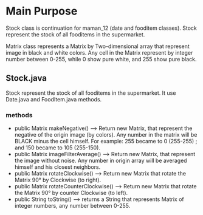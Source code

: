 # Main Purpose
Stock class is continuation for maman_12 (date and fooditem classes).
Stock represent the stock of all fooditems in the supermarket.

Matrix class represents a Matrix by Two-dimensional array that represent image in black and white colors. 
Any cell in the Matrix represent by integer number between 0-255, while 0 show pure white, and 255 show pure black.

## Stock.java
Stock represent the stock of all fooditems in the supermarket.
It use Date.java and FoodItem.java methods.

### methods
- public Matrix makeNegative() --> Return new Matrix, that represent the negative of the origin image (by colors).
Any number in the matrix will be BLACK minus the cell himself.
For example: 255 became to 0 (255-255) ; and 150 became to 105 (255-150).   
- public Matrix imageFilterAverage() --> Return new Matrix, that represent the image without noise. Any number in origin array will be averaged himself and his closest neighbors. 
- public Matrix rotateClockwise() --> Return new Matrix that rotate the Matrix 90° by Clockwise (to right). 
- public Matrix rotateCounterClockwise() --> Return new Matrix that rotate the Matrix 90° by counter Clockwise (to left).
- public String toString() --> returns a String that represents Matrix of integer numbers, any number between 0-255. 
